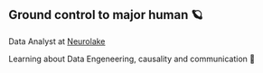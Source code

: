 ## Ground control to major human :ringed_planet:	

Data Analyst at [Neurolake](https://www.neurotech.com.br/neurolake/)

Learning about Data Engeneering, causality and communication :mega:
